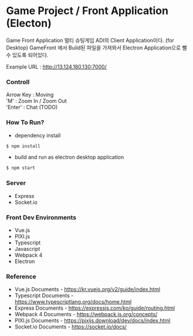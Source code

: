 Game Project / Front Application (Electon)
=============
Game Front Application
멀티 슈팅게임 ADI의 Client Application이다. (for Desktop)
GameFront 에서 Build된 파일을 가져와서 Electron Application으로 뺄 수 있도록 되어있다.

Example URL : http://13.124.180.130:7000/

### Controll ###
Arrow Key : Moving  
'M' : Zoom In / Zoom Out  
'Enter' : Chat (TODO)  

### How To Run? ###
- dependency install
```sh
$ npm install
```
- build and run as electron desktop application
```sh
$ npm start
```

### Server ###
- Express
- Socket.io

### Front Dev Environments ###
- Vue.js
- PIXI.js
- Typescript
- Javascript
- Webpack 4
- Electron

### Reference ###
- Vue.js Documents - https://kr.vuejs.org/v2/guide/index.html
- Typescript Documents - https://www.typescriptlang.org/docs/home.html
- Express Documents - https://expressjs.com/ko/guide/routing.html
- Webpack 4 Documents - https://webpack.js.org/concepts/
- PIXI.js Documents - https://pixijs.download/dev/docs/index.html
- Socket.io Documents - https://socket.io/docs/
